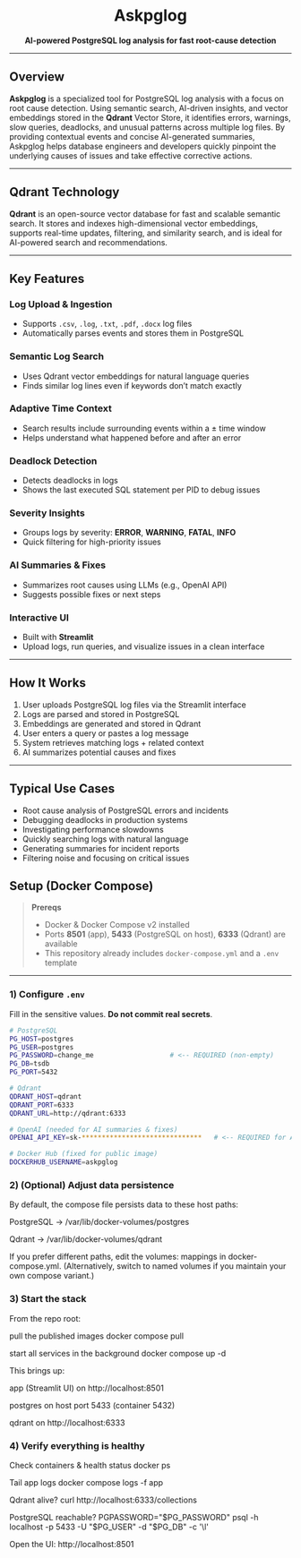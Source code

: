 <!-- README.md -->

<div align="center">

# Askpglog

**AI-powered PostgreSQL log analysis for fast root-cause detection**

</div>

---

## Overview

**Askpglog** is a specialized tool for PostgreSQL log analysis with a focus on root cause detection. Using semantic search, AI-driven insights, and vector embeddings stored in the **Qdrant** Vector Store, it identifies errors, warnings, slow queries, deadlocks, and unusual patterns across multiple log files. By providing contextual events and concise AI-generated summaries, Askpglog helps database engineers and developers quickly pinpoint the underlying causes of issues and take effective corrective actions.

---

## Qdrant Technology

**Qdrant** is an open-source vector database for fast and scalable semantic search. It stores and indexes high-dimensional vector embeddings, supports real-time updates, filtering, and similarity search, and is ideal for AI-powered search and recommendations.

---

## Key Features

### Log Upload & Ingestion
- Supports `.csv`, `.log`, `.txt`, `.pdf`, `.docx` log files  
- Automatically parses events and stores them in PostgreSQL

### Semantic Log Search
- Uses Qdrant vector embeddings for natural language queries  
- Finds similar log lines even if keywords don’t match exactly

### Adaptive Time Context
- Search results include surrounding events within a ± time window  
- Helps understand what happened before and after an error

### Deadlock Detection
- Detects deadlocks in logs  
- Shows the last executed SQL statement per PID to debug issues

### Severity Insights
- Groups logs by severity: **ERROR**, **WARNING**, **FATAL**, **INFO**  
- Quick filtering for high-priority issues

### AI Summaries & Fixes
- Summarizes root causes using LLMs (e.g., OpenAI API)  
- Suggests possible fixes or next steps

### Interactive UI
- Built with **Streamlit**  
- Upload logs, run queries, and visualize issues in a clean interface

---

## How It Works

1. User uploads PostgreSQL log files via the Streamlit interface  
2. Logs are parsed and stored in PostgreSQL  
3. Embeddings are generated and stored in Qdrant  
4. User enters a query or pastes a log message  
5. System retrieves matching logs + related context  
6. AI summarizes potential causes and fixes

---

## Typical Use Cases

- Root cause analysis of PostgreSQL errors and incidents  
- Debugging deadlocks in production systems  
- Investigating performance slowdowns  
- Quickly searching logs with natural language  
- Generating summaries for incident reports  
- Filtering noise and focusing on critical issues


## Setup (Docker Compose)

> **Prereqs**
> - Docker & Docker Compose v2 installed
> - Ports **8501** (app), **5433** (PostgreSQL on host), **6333** (Qdrant) are available
> - This repository already includes `docker-compose.yml` and a `.env` template

---

### 1) Configure `.env`

Fill in the sensitive values. **Do not commit real secrets**.

```bash
# PostgreSQL
PG_HOST=postgres
PG_USER=postgres
PG_PASSWORD=change_me                   # <-- REQUIRED (non-empty)
PG_DB=tsdb
PG_PORT=5432

# Qdrant
QDRANT_HOST=qdrant
QDRANT_PORT=6333
QDRANT_URL=http://qdrant:6333

# OpenAI (needed for AI summaries & fixes)
OPENAI_API_KEY=sk-******************************   # <-- REQUIRED for AI features

# Docker Hub (fixed for public image)
DOCKERHUB_USERNAME=askpglog
```

### 2) (Optional) Adjust data persistence

By default, the compose file persists data to these host paths:

PostgreSQL → /var/lib/docker-volumes/postgres

Qdrant → /var/lib/docker-volumes/qdrant

If you prefer different paths, edit the volumes: mappings in docker-compose.yml.
(Alternatively, switch to named volumes if you maintain your own compose variant.)

### 3) Start the stack

From the repo root:

pull the published images
docker compose pull

start all services in the background
docker compose up -d


This brings up:

app (Streamlit UI) on http://localhost:8501

postgres on host port 5433 (container 5432)

qdrant on http://localhost:6333


### 4) Verify everything is healthy
 Check containers & health status
docker ps

 Tail app logs
docker compose logs -f app

 Qdrant alive?
curl http://localhost:6333/collections

 PostgreSQL reachable?
PGPASSWORD="$PG_PASSWORD" psql -h localhost -p 5433 -U "$PG_USER" -d "$PG_DB" -c '\l'


Open the UI: http://localhost:8501
